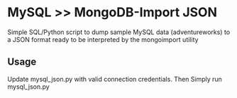 # MySQL >> MongoDB-Import JSON
Simple SQL/Python script to dump sample MySQL data (adventureworks) to a JSON format ready to be interpreted by the mongoimport utility 

## Usage
Update mysql_json.py with valid connection credentials. 
Then Simply run mysql_json.py 
```python3 mysql_json.py
```
